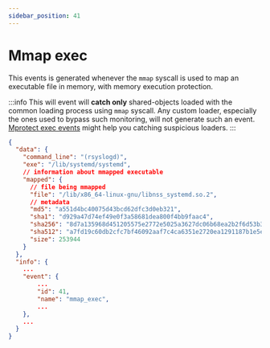 ```yaml
---
sidebar_position: 41
---
```


# Mmap exec

This events is generated whenever the `mmap` syscall is used to map an executable file in memory, with memory execution protection.

:::info
This will event will **catch only** shared-objects loaded with the common loading process using `mmap` syscall. Any custom loader, especially the ones used to bypass such monitoring, will not generate such an event. [Mprotect exec events](mprotect_exec) might help you catching suspicious loaders.
:::

```json
{
  "data": {
    "command_line": "(rsyslogd)",
    "exe": "/lib/systemd/systemd",
    // information about mmapped executable
    "mapped": {
      // file being mmapped
      "file": "/lib/x86_64-linux-gnu/libnss_systemd.so.2",
      // metadata
      "md5": "a551d4bc40075d43bcd62dfc3d0eb321",
      "sha1": "d929a47d74ef49e0f3a58681dea800f4bb9faac4",
      "sha256": "8d7a135968d451205575e2772e5025a3627dc06b68ea2b2f6d53b3975bc0f015",
      "sha512": "a7fd19c60db2cfc7bf46092aaf7c4ca6351e2720ea1291187b1e5e9b1dcf22e7b56e246ae4ae2d9eadd9ac9e409787cac91a536fdb0fe992d3de934417d6eec5",
      "size": 253944
    }
  },
  "info": {
    ...
    "event": {
        ...
        "id": 41,
        "name": "mmap_exec",
        ...
    },
    ...
  }
}
```
